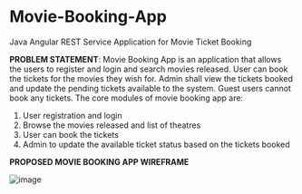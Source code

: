 # Movie-Booking-App
Java Angular REST Service Application for Movie Ticket Booking

**PROBLEM STATEMENT**:
Movie Booking App is an application that allows the users to register and login and search movies released. User can book the tickets for the movies they wish for. Admin shall view the tickets booked and update the pending tickets available to the system.
Guest users cannot book any tickets.
The core modules of movie booking app are:
1.	User registration and login
2.	Browse the movies released and list of theatres
3.	User can book the tickets
4.	Admin to update the available ticket status based on the tickets booked

**PROPOSED MOVIE BOOKING APP WIREFRAME**

![image](https://github.com/Hrishicodes19/Movie-Booking-App/assets/77012109/5a3fe8d5-384b-4910-a543-e9b11d6660b2)
